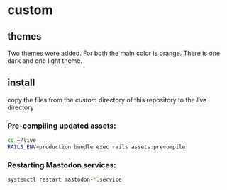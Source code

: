 custom
===========

## themes
Two themes were added. For both the main color is orange. There is one dark and one light theme.

## install
copy the files from the *custom* directory of this repository to the *live* directory

### Pre-compiling updated assets:
```sh
cd ~/live
RAILS_ENV=production bundle exec rails assets:precompile
```
### Restarting Mastodon services:
```sh
systemctl restart mastodon-*.service
```
